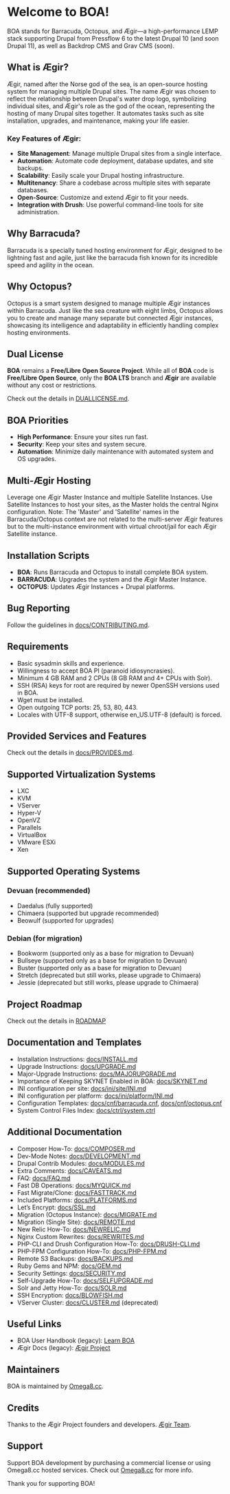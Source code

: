 # Welcome to BOA!

BOA stands for Barracuda, Octopus, and Ægir—a high-performance LEMP stack supporting Drupal from Pressflow 6 to the latest Drupal 10 (and soon Drupal 11), as well as Backdrop CMS and Grav CMS (soon).

## What is Ægir?

Ægir, named after the Norse god of the sea, is an open-source hosting system for managing multiple Drupal sites. The name Ægir was chosen to reflect the relationship between Drupal's water drop logo, symbolizing individual sites, and Ægir's role as the god of the ocean, representing the hosting of many Drupal sites together. It automates tasks such as site installation, upgrades, and maintenance, making your life easier.

### Key Features of Ægir:

- **Site Management**: Manage multiple Drupal sites from a single interface.
- **Automation**: Automate code deployment, database updates, and site backups.
- **Scalability**: Easily scale your Drupal hosting infrastructure.
- **Multitenancy**: Share a codebase across multiple sites with separate databases.
- **Open-Source**: Customize and extend Ægir to fit your needs.
- **Integration with Drush**: Use powerful command-line tools for site administration.

## Why Barracuda?

Barracuda is a specially tuned hosting environment for Ægir, designed to be lightning fast and agile, just like the barracuda fish known for its incredible speed and agility in the ocean.

## Why Octopus?

Octopus is a smart system designed to manage multiple Ægir instances within Barracuda. Just like the sea creature with eight limbs, Octopus allows you to create and manage many separate but connected Ægir instances, showcasing its intelligence and adaptability in efficiently handling complex hosting environments.

## Dual License

**BOA** remains a **Free/Libre Open Source Project**. While all of **BOA** code is **Free/Libre Open Source**, only the **BOA LTS** branch and **Ægir** are available without any cost or restrictions.

Check out the details in [DUALLICENSE.md](https://github.com/omega8cc/boa/tree/5.x-dev/DUALLICENSE.md).

## BOA Priorities

- **High Performance**: Ensure your sites run fast.
- **Security**: Keep your sites and system secure.
- **Automation**: Minimize daily maintenance with automated system and OS upgrades.

## Multi-Ægir Hosting

Leverage one Ægir Master Instance and multiple Satellite Instances. Use Satellite Instances to host your sites, as the Master holds the central Nginx configuration. Note: The 'Master' and 'Satellite' names in the Barracuda/Octopus context are not related to the multi-server Ægir features but to the multi-instance environment with virtual chroot/jail for each Ægir Satellite instance.

## Installation Scripts

- **BOA**: Runs Barracuda and Octopus to install complete BOA system.
- **BARRACUDA**: Upgrades the system and the Ægir Master Instance.
- **OCTOPUS**: Updates Ægir Instances + Drupal platforms.

## Bug Reporting

Follow the guidelines in [docs/CONTRIBUTING.md](https://github.com/omega8cc/boa/tree/5.x-dev/docs/CONTRIBUTING.md).

## Requirements

- Basic sysadmin skills and experience.
- Willingness to accept BOA PI (paranoid idiosyncrasies).
- Minimum 4 GB RAM and 2 CPUs (8 GB RAM and 4+ CPUs with Solr).
- SSH (RSA) keys for root are required by newer OpenSSH versions used in BOA.
- Wget must be installed.
- Open outgoing TCP ports: 25, 53, 80, 443.
- Locales with UTF-8 support, otherwise en_US.UTF-8 (default) is forced.

## Provided Services and Features

Check out the details in [docs/PROVIDES.md](https://github.com/omega8cc/boa/tree/5.x-dev/docs/PROVIDES.md).

## Supported Virtualization Systems

- LXC
- KVM
- VServer
- Hyper-V
- OpenVZ
- Parallels
- VirtualBox
- VMware ESXi
- Xen

## Supported Operating Systems

### Devuan (recommended)

- Daedalus (fully supported)
- Chimaera (supported but upgrade recommended)
- Beowulf (supported for upgrades)

### Debian (for migration)

- Bookworm (supported only as a base for migration to Devuan)
- Bullseye (supported only as a base for migration to Devuan)
- Buster (supported only as a base for migration to Devuan)
- Stretch (deprecated but still works, please upgrade to Chimaera)
- Jessie (deprecated but still works, please upgrade to Chimaera)

## Project Roadmap

Check out the details in [ROADMAP](https://github.com/omega8cc/boa/tree/5.x-dev/ROADMAP.md)

## Documentation and Templates

- Installation Instructions: [docs/INSTALL.md](https://github.com/omega8cc/boa/tree/5.x-dev/docs/INSTALL.md)
- Upgrade Instructions: [docs/UPGRADE.md](https://github.com/omega8cc/boa/tree/5.x-dev/docs/UPGRADE.md)
- Major-Upgrade Instructions: [docs/MAJORUPGRADE.md](https://github.com/omega8cc/boa/tree/5.x-dev/docs/MAJORUPGRADE.md)
- Importance of Keeping SKYNET Enabled in BOA: [docs/SKYNET.md](https://github.com/omega8cc/boa/tree/5.x-dev/docs/SKYNET.md)
- INI configuration per site: [docs/ini/site/INI.md](https://github.com/omega8cc/boa/tree/5.x-dev/docs/ini/site/INI.md)
- INI configuration per platform: [docs/ini/platform/INI.md](https://github.com/omega8cc/boa/tree/5.x-dev/docs/ini/platform/INI.md)
- Configuration Templates: [docs/cnf/barracuda.cnf](https://github.com/omega8cc/boa/tree/5.x-dev/docs/cnf/barracuda.cnf), [docs/cnf/octopus.cnf](https://github.com/omega8cc/boa/tree/5.x-dev/docs/cnf/octopus.cnf)
- System Control Files Index: [docs/ctrl/system.ctrl](https://github.com/omega8cc/boa/tree/5.x-dev/docs/ctrl/system.ctrl)

## Additional Documentation

- Composer How-To: [docs/COMPOSER.md](https://github.com/omega8cc/boa/tree/5.x-dev/docs/COMPOSER.md)
- Dev-Mode Notes: [docs/DEVELOPMENT.md](https://github.com/omega8cc/boa/tree/5.x-dev/docs/DEVELOPMENT.md)
- Drupal Contrib Modules: [docs/MODULES.md](https://github.com/omega8cc/boa/tree/5.x-dev/docs/MODULES.md)
- Extra Comments: [docs/CAVEATS.md](https://github.com/omega8cc/boa/tree/5.x-dev/docs/CAVEATS.md)
- FAQ: [docs/FAQ.md](https://github.com/omega8cc/boa/tree/5.x-dev/docs/FAQ.md)
- Fast DB Operations: [docs/MYQUICK.md](https://github.com/omega8cc/boa/tree/5.x-dev/docs/MYQUICK.md)
- Fast Migrate/Clone: [docs/FASTTRACK.md](https://github.com/omega8cc/boa/tree/5.x-dev/docs/FASTTRACK.md)
- Included Platforms: [docs/PLATFORMS.md](https://github.com/omega8cc/boa/tree/5.x-dev/docs/PLATFORMS.md)
- Let’s Encrypt: [docs/SSL.md](https://github.com/omega8cc/boa/tree/5.x-dev/docs/SSL.md)
- Migration (Octopus Instance): [docs/MIGRATE.md](https://github.com/omega8cc/boa/tree/5.x-dev/docs/MIGRATE.md)
- Migration (Single Site): [docs/REMOTE.md](https://github.com/omega8cc/boa/tree/5.x-dev/docs/REMOTE.md)
- New Relic How-To: [docs/NEWRELIC.md](https://github.com/omega8cc/boa/tree/5.x-dev/docs/NEWRELIC.md)
- Nginx Custom Rewrites: [docs/REWRITES.md](https://github.com/omega8cc/boa/tree/5.x-dev/docs/REWRITES.md)
- PHP-CLI and Drush Configuration How-To: [docs/DRUSH-CLI.md](https://github.com/omega8cc/boa/tree/5.x-dev/docs/DRUSH-CLI.md)
- PHP-FPM Configuration How-To: [docs/PHP-FPM.md](https://github.com/omega8cc/boa/tree/5.x-dev/docs/PHP-FPM.md)
- Remote S3 Backups: [docs/BACKUPS.md](https://github.com/omega8cc/boa/tree/5.x-dev/docs/BACKUPS.md)
- Ruby Gems and NPM: [docs/GEM.md](https://github.com/omega8cc/boa/tree/5.x-dev/docs/GEM.md)
- Security Settings: [docs/SECURITY.md](https://github.com/omega8cc/boa/tree/5.x-dev/docs/SECURITY.md)
- Self-Upgrade How-To: [docs/SELFUPGRADE.md](https://github.com/omega8cc/boa/tree/5.x-dev/docs/SELFUPGRADE.md)
- Solr and Jetty How-To: [docs/SOLR.md](https://github.com/omega8cc/boa/tree/5.x-dev/docs/SOLR.md)
- SSH Encryption: [docs/BLOWFISH.md](https://github.com/omega8cc/boa/tree/5.x-dev/docs/BLOWFISH.md)
- VServer Cluster: [docs/CLUSTER.md](https://github.com/omega8cc/boa/tree/5.x-dev/docs/CLUSTER.md) (deprecated)

## Useful Links

- BOA User Handbook (legacy): [Learn BOA](https://learn.omega8.cc/library/good-to-know)
- Ægir Docs (legacy): [Ægir Project](https://docs.aegirproject.org)

## Maintainers

BOA is maintained by [Omega8.cc](https://omega8.cc/about).

## Credits

Thanks to the Ægir Project founders and developers. [Ægir Team](https://docs.aegirproject.org/community/core-team/).

## Support

Support BOA development by purchasing a commercial license or using Omega8.cc hosted services. Check out [Omega8.cc](https://omega8.cc/compare) for more info.

Thank you for supporting BOA!
